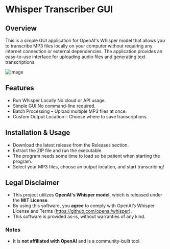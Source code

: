 # Whisper Transcriber GUI 

## Overview
This is a simple GUI application for OpenAI's Whisper model that allows you to transcribe MP3 files locally on your computer without requiring any internet connection or external dependencies. The application provides an easy-to-use interface for uploading audio files and generating text transcriptions.

![image](https://github.com/user-attachments/assets/cb035915-266d-4774-9a33-e1893bf54bc4)

## Features
- Run Whisper Locally No cloud or API usage.
- Simple GUI No command-line required.
- Batch Processing – Upload multiple MP3 files at once.
- Custom Output Location – Choose where to save transcriptions.

## Installation & Usage
- Download the latest release from the Releases section.
- Extract the ZIP file and run the executable.
- The program needs some time to load so be patient when starting the program.
- Select your MP3 files, choose an output location, and start transcribing!

## Legal Disclaimer
- This project utilizes **OpenAI's Whisper model**, which is released under the **MIT License**.
- By using this software, you **agree** to comply with OpenAI’s Whisper License and Terms (https://github.com/openai/whisper).
- This software is provided as-is, without warranties of any kind.

### Notes
- It is **not affiliated with OpenAI** and is a community-built tool.
